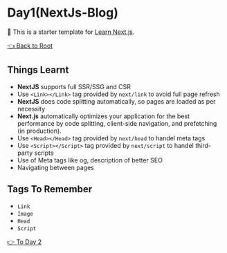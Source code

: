 # Day1(NextJs-Blog)

📓 This is a starter template for [Learn Next.js](https://nextjs.org/learn).

[👈 Back to Root](../ReadMe.md)

## Things Learnt

- __NextJS__ supports full SSR/SSG and CSR
- Use `<Link></Link>` tag provided by `next/link` to avoid full page refresh
- __NextJS__ does code splitting automatically, so pages are loaded as per necessity
- __Next.js__ automatically optimizes your application for the best performance by code splitting, client-side navigation, and prefetching (in production).
- Use `<Head></Head>` tag provided by `next/head` to handel meta tags
- Use `<Script></Script>` tag provided by `next/script` to handel third-party scripts
- Use of Meta tags like og, description of better SEO
- Navigating between pages

## Tags To Remember

- `Link`
- `Image`
- `Head`
- `Script`

[👉 To Day 2](REARME2.MD)
